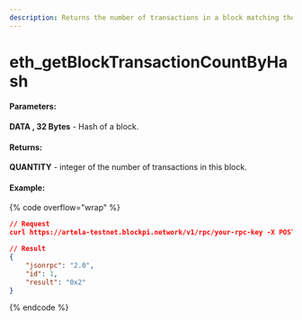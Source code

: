 ```yaml
---
description: Returns the number of transactions in a block matching the given block number.
---
```


# eth\_getBlockTransactionCountByHash

#### **Parameters:**

**DATA , 32 Bytes** - Hash of a block.

#### **Returns:**

**QUANTITY** - integer of the number of transactions in this block.

#### Example:

{% code overflow="wrap" %}
```json
// Request
curl https://artela-testnet.blockpi.network/v1/rpc/your-rpc-key -X POST -H "Content-Type: application/json" --data '{"jsonrpc":"2.0","method":"eth_getBlockTransactionCountByHash","params":["0xf0aa3d4d32ae75a1f3433f22a703c4be762475eb2b1822ec71573ff360bb5799"],"id":1}'

// Result
{
    "jsonrpc": "2.0",
    "id": 1,
    "result": "0x2"
}
```
{% endcode %}
